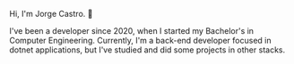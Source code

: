 Hi, I'm Jorge Castro. 👋

I've been a developer since 2020, when I started my Bachelor's in Computer Engineering.
Currently, I'm a back-end developer focused in dotnet applications, but I've studied and did some projects in other stacks.

